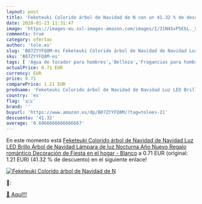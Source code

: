```yaml
---
layout: post
title: 'Feketeuki Colorido árbol de Navidad de N con un 41.32 % de descuento'
date: 2020-01-23 11:31:47
image: 'https://images-eu.ssl-images-amazon.com/images/I/31N4SvP5EbL._SL400_.jpg'
comments: true
category: ofertas
author: 'tole.es'
slug: 'B07ZYYFQ8M-es Feketeuki Colorido árbol de Navidad de Navidad Luz LED...'
sku: 'B07ZYYFQ8M-es'
tags: [ 'Agua de tocador para hombres','Belleza','Fragancias para hombres','Perfumes y fragancias','Productos para el cuidado de la piel','Sets y juegos para el cuidado de la piel','navidad', ]
actualPrice: 0.71 EUR
currency: EUR
price: 0.71
comparePrice: 1.21 EUR
prodname: 'Feketeuki Colorido árbol de Navidad de Navidad Luz LED Brillo Árbol de Navidad Lámpara de luz Nocturna Año Nuevo Regalo romántico Decoración de Fiesta en el hogar - Blanco'
country: 'es'
flag: '🇪🇸'
brand: ''
buyurl: 'https://www.amazon.es/dp/B07ZYYFQ8M/?tag=tolees-21'
descuento: '41.32'
average: '0.6966666666666667'
---
```


En este momento está [Feketeuki Colorido árbol de Navidad de Navidad Luz LED Brillo Árbol de Navidad Lámpara de luz Nocturna Año Nuevo Regalo romántico Decoración de Fiesta en el hogar - Blanco](https://www.amazon.es/dp/B07ZYYFQ8M/?tag=tolees-21) a 0.71 EUR (original: 1.21 EUR) (41.32 %  de descuento) en el siguiente enlace!

[![Feketeuki Colorido árbol de Navidad de N](https://images-eu.ssl-images-amazon.com/images/I/31N4SvP5EbL._SL400_.jpg)](https://www.amazon.es/dp/B07ZYYFQ8M/?tag=tolees-21)

🔎:


[🛒 Aquí!!!](https://www.amazon.es/dp/B07ZYYFQ8M/?tag=tolees-21)
